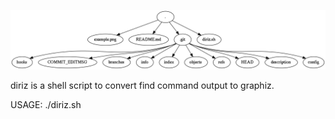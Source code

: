 ![](example.png)

diriz is a shell script to convert find command output to graphiz.

USAGE:
./diriz.sh <depth>
